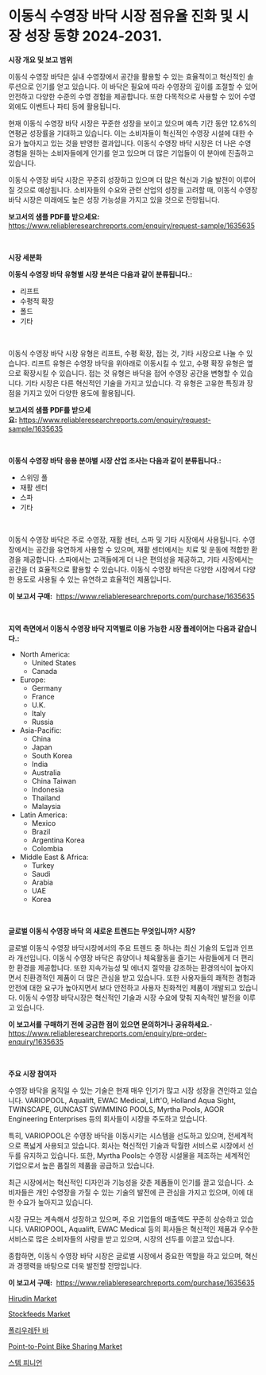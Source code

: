 <p><h1>이동식 수영장 바닥 시장 점유율 진화 및 시장 성장 동향 2024-2031.</h1></p><p><strong>시장 개요 및 보고 범위</strong></p>
<p><p>이동식 수영장 바닥은 실내 수영장에서 공간을 활용할 수 있는 효율적이고 혁신적인 솔루션으로 인기를 얻고 있습니다. 이 바닥은 필요에 따라 수영장의 깊이를 조절할 수 있어 안전하고 다양한 수준의 수영 경험을 제공합니다. 또한 다목적으로 사용할 수 있어 수영외에도 이벤트나 파티 등에 활용됩니다.</p><p>현재 이동식 수영장 바닥 시장은 꾸준한 성장을 보이고 있으며 예측 기간 동안 12.6%의 연평균 성장률을 기대하고 있습니다. 이는 소비자들이 혁신적인 수영장 시설에 대한 수요가 높아지고 있는 것을 반영한 결과입니다. 이동식 수영장 바닥 시장은 더 나은 수영 경험을 원하는 소비자들에게 인기를 얻고 있으며 더 많은 기업들이 이 분야에 진출하고 있습니다.</p><p>이동식 수영장 바닥 시장은 꾸준히 성장하고 있으며 더 많은 혁신과 기술 발전이 이루어질 것으로 예상됩니다. 소비자들의 수요와 관련 산업의 성장을 고려할 때, 이동식 수영장 바닥 시장은 미래에도 높은 성장 가능성을 가지고 있을 것으로 전망됩니다.</p></p>
<p><strong>보고서의 샘플 PDF를 받으세요:</strong> <a href="https://www.reliableresearchreports.com/enquiry/request-sample/1635635">https://www.reliableresearchreports.com/enquiry/request-sample/1635635</a></p>
<p>&nbsp;</p>
<p><strong>시장 세분화</strong></p>
<p><strong>이동식 수영장 바닥 유형별 시장 분석은 다음과 같이 분류됩니다.:</strong></p>
<p><ul><li>리프트</li><li>수평적 확장</li><li>폴드</li><li>기타</li></ul></p>
<p>&nbsp;</p>
<p><p>이동식 수영장 바닥 시장 유형은 리프트, 수평 확장, 접는 것, 기타 시장으로 나눌 수 있습니다. 리프트 유형은 수영장 바닥을 위아래로 이동시킬 수 있고, 수평 확장 유형은 옆으로 확장시킬 수 있습니다. 접는 것 유형은 바닥을 접어 수영장 공간을 변형할 수 있습니다. 기타 시장은 다른 혁신적인 기술을 가지고 있습니다. 각 유형은 고유한 특징과 장점을 가지고 있어 다양한 용도에 활용됩니다.</p></p>
<p><strong>보고서의 샘플 PDF를 받으세요:</strong>&nbsp;<a href="https://www.reliableresearchreports.com/enquiry/request-sample/1635635">https://www.reliableresearchreports.com/enquiry/request-sample/1635635</a></p>
<p>&nbsp;</p>
<p><strong> 이동식 수영장 바닥 응용 분야별 시장 산업 조사는 다음과 같이 분류됩니다.:</strong></p>
<p><ul><li>스위밍 풀</li><li>재활 센터</li><li>스파</li><li>기타</li></ul></p>
<p>&nbsp;</p>
<p><p>이동식 수영장 바닥은 주로 수영장, 재활 센터, 스파 및 기타 시장에서 사용됩니다. 수영장에서는 공간을 유연하게 사용할 수 있으며, 재활 센터에서는 치료 및 운동에 적합한 환경을 제공합니다. 스파에서는 고객들에게 더 나은 편의성을 제공하고, 기타 시장에서는 공간을 더 효율적으로 활용할 수 있습니다. 이동식 수영장 바닥은 다양한 시장에서 다양한 용도로 사용될 수 있는 유연하고 효율적인 제품입니다.</p></p>
<p><strong>이 보고서 구매:</strong>&nbsp; <a href="https://www.reliableresearchreports.com/purchase/1635635">https://www.reliableresearchreports.com/purchase/1635635</a></p>
<p>&nbsp;</p>
<p><strong>지역 측면에서 이동식 수영장 바닥 지역별로 이용 가능한 시장 플레이어는 다음과 같습니다.:</strong></p>
<p><ul>
    <li>
        North America:
        <ul>
            <li>United States</li>
            <li>Canada</li>
        </ul>
    </li>
    <li>
        Europe:
        <ul>
            <li>Germany</li>
            <li>France</li>
            <li>U.K.</li>
            <li>Italy</li>
            <li>Russia</li>
        </ul>
    </li>
    <li>
        Asia-Pacific:
        <ul>
            <li>China</li>
            <li>Japan</li>
            <li>South Korea</li>
            <li>India</li>
            <li>Australia</li>
            <li>China Taiwan</li>
            <li>Indonesia</li>
            <li>Thailand</li>
            <li>Malaysia</li>
        </ul>
    </li>
    <li>
        Latin America:
        <ul>
            <li>Mexico</li>
            <li>Brazil</li>
            <li>Argentina Korea</li>
            <li>Colombia</li>
        </ul>
    </li>
    <li>
        Middle East & Africa:
        <ul>
            <li>Turkey</li>
            <li>Saudi</li>
            <li>Arabia</li>
            <li>UAE</li>
            <li>Korea</li>
        </ul>
    </li>
    </ul></p>
<p>&nbsp;</p>
<p><strong>글로벌 이동식 수영장 바닥 의 새로운 트렌드는 무엇입니까? 시장?</strong></p>
<p><p>글로벌 이동식 수영장 바닥시장에서의 주요 트렌드 중 하나는 최신 기술의 도입과 인프라 개선입니다. 이동식 수영장 바닥은 휴양이나 체육활동을 즐기는 사람들에게 더 편리한 환경을 제공합니다. 또한 지속가능성 및 에너지 절약을 강조하는 환경의식이 높아지면서 친환경적인 제품이 더 많은 관심을 받고 있습니다. 또한 사용자들의 쾌적한 경험과 안전에 대한 요구가 높아지면서 보다 안전하고 사용자 친화적인 제품이 개발되고 있습니다. 이동식 수영장 바닥시장은 혁신적인 기술과 시장 수요에 맞춰 지속적인 발전을 이루고 있습니다.</p></p>
<p><strong>이 보고서를 구매하기 전에 궁금한 점이 있으면 문의하거나 공유하세요.</strong>- <a href="https://www.reliableresearchreports.com/enquiry/pre-order-enquiry/1635635">https://www.reliableresearchreports.com/enquiry/pre-order-enquiry/1635635</a></p>
<p>&nbsp;</p>
<p><strong>주요 시장 참여자</strong></p>
<p><p>수영장 바닥을 움직일 수 있는 기술은 현재 매우 인기가 많고 시장 성장을 견인하고 있습니다. VARIOPOOL, Aqualift, EWAC Medical, Lift'O, Holland Aqua Sight, TWINSCAPE, GUNCAST SWIMMING POOLS, Myrtha Pools, AGOR Engineering Enterprises 등의 회사들이 시장을 주도하고 있습니다.</p><p>특히, VARIOPOOL은 수영장 바닥을 이동시키는 시스템을 선도하고 있으며, 전세계적으로 폭넓게 사용되고 있습니다. 회사는 혁신적인 기술과 탁월한 서비스로 시장에서 선두를 유지하고 있습니다. 또한, Myrtha Pools는 수영장 시설물을 제조하는 세계적인 기업으로서 높은 품질의 제품을 공급하고 있습니다.</p><p>최근 시장에서는 혁신적인 디자인과 기능성을 갖춘 제품들이 인기를 끌고 있습니다. 소비자들은 개인 수영장을 가질 수 있는 기술의 발전에 큰 관심을 가지고 있으며, 이에 대한 수요가 높아지고 있습니다.</p><p>시장 규모는 계속해서 성장하고 있으며, 주요 기업들의 매출액도 꾸준히 상승하고 있습니다. VARIOPOOL, Aqualift, EWAC Medical 등의 회사들은 혁신적인 제품과 우수한 서비스로 많은 소비자들의 사랑을 받고 있으며, 시장의 선두를 이끌고 있습니다.</p><p>종합하면, 이동식 수영장 바닥 시장은 글로벌 시장에서 중요한 역할을 하고 있으며, 혁신과 경쟁력을 바탕으로 더욱 발전할 전망입니다.</p></p>
<p><strong>이 보고서 구매:</strong>&nbsp;&nbsp;<a href="https://www.reliableresearchreports.com/purchase/1635635">https://www.reliableresearchreports.com/purchase/1635635</a></p>
<p><p><a href="https://summer-dogwood-3e9.notion.site/Hirudin-Market-Research-Report-Unlocks-Analysis-on-the-Market-Financial-Status-Market-Size-and-Mar-514b627f518a49aa9a0f45df1273320d">Hirudin Market</a></p><p><a href="https://issuu.com/reportprime-2/docs/stockfeeds-market-size-2030.pptx">Stockfeeds Market</a></p><p><a href="https://medium.com/@rudyswaniafgwski56664/%ED%8F%B4%EB%A6%AC%EC%9A%B0%EB%A0%88%ED%83%84-%EB%B0%94-%EC%8B%9C%EC%9E%A5-%EA%B7%9C%EB%AA%A8-cagr-%EB%8F%99%ED%96%A5-2024-2030-e18d5b9c6214">폴리우레탄 바</a></p><p><a href="https://github.com/derrinmiltonellis35gcl/Market-Research-Report-List-2/blob/main/point-to-point-bike-sharing-market.md">Point-to-Point Bike Sharing Market</a></p><p><a href="https://github.com/bunxhcci35271755/Market-Research-Report-List-1/blob/main/59384717345.md">스템 피니언</a></p></p>
